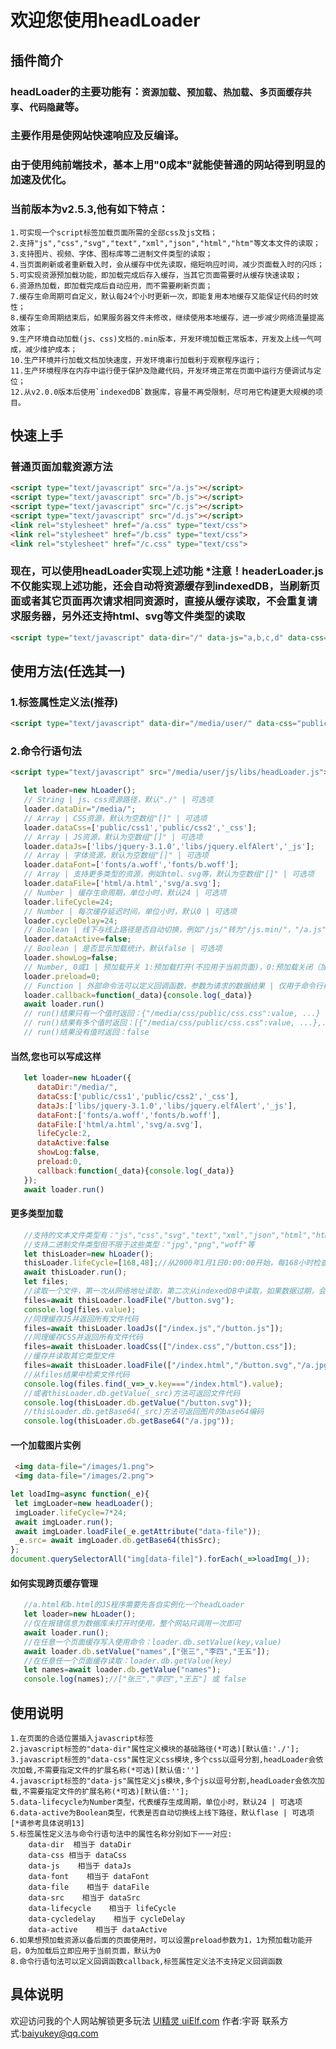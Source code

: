 欢迎您使用headLoader
==
插件简介
--
### headLoader的主要功能有：`资源加载`、`预加载`、`热加载`、`多页面缓存共享`、`代码隐藏`等。
### 主要作用是使网站快速响应及反编译。
### 由于使用纯前端技术，基本上用"0成本"就能使普通的网站得到明显的加速及优化。
### 当前版本为v2.5.3,他有如下特点：
    1.可实现一个script标签加载页面所需的全部css及js文档；
    2.支持"js","css","svg","text","xml","json","html","htm"等文本文件的读取；
    3.支持图片、视频、字体、图标库等二进制文件类型的读取；
    4.当页面刷新或者重新载入时，会从缓存中优先读取，缩短响应时间，减少页面载入时的闪烁；
    5.可实现资源预加载功能，即加载完成后存入缓存，当其它页面需要时从缓存快速读取；
    6.资源热加载，即加载完成后自动应用，而不需要刷新页面；
    7.缓存生命周期可自定义，默认每24个小时更新一次，即能复用本地缓存又能保证代码的时效性；
    8.缓存生命周期结束后，如果服务器文件未修改，继续使用本地缓存，进一步减少网络流量提高效率；
    9.生产环境自动加载(js、css)文档的.min版本，开发环境加载正常版本，开发及上线一气呵成，减少维护成本；
    10.生产环境并行加载文档加快速度，开发环境串行加载利于观察程序运行；
    11.生产环境程序在内存中运行便于保护及隐藏代码，开发环境正常在页面中运行方便调试与定位；
    12.从v2.0.0版本后使用`indexedDB`数据库，容量不再受限制，尽可用它构建更大规模的项目。
快速上手
--
### 普通页面加载资源方法
```html
<script type="text/javascript" src="/a.js"></script>
<script type="text/javascript" src="/b.js"></script>
<script type="text/javascript" src="/c.js"></script>
<script type="text/javascript" src="/d.js"></script>
<link rel="stylesheet" href="/a.css" type="text/css">
<link rel="stylesheet" href="/b.css" type="text/css">
<link rel="stylesheet" href="/c.css" type="text/css">
```
### 现在，可以使用headLoader实现上述功能  *注意！headerLoader.js不仅能实现上述功能，还会自动将资源缓存到indexedDB，当刷新页面或者其它页面再次请求相同资源时，直接从缓存读取，不会重复请求服务器，另外还支持html、svg等文件类型的读取
```html
<script type="text/javascript" data-dir="/" data-js="a,b,c,d" data-css="a,b,c" src="/headLoader.min.js"></script>
```
使用方法(任选其一)
--
### 1.标签属性定义法(推荐)
```html
<script type="text/javascript" data-dir="/media/user/" data-css="public/global,public/color,other,_css" data-js="libs/jquery-3.1.0,libs/jquery.elfAlert,_js" src="/media/user/js.min/libs/headLoader.min.js"></script>
```
### 2.命令行语句法
```html
<script type="text/javascript" src="/media/user/js/libs/headLoader.js"></script>
```
```javascript
   let loader=new hLoader();
   // String | js、css资源路径，默认"./" | 可选项
   loader.dataDir="/media/";
   // Array | CSS资源，默认为空数组"[]" | 可选项
   loader.dataCss=['public/css1','public/css2','_css'];
   // Array | JS资源，默认为空数组"[]" | 可选项
   loader.dataJs=['libs/jquery-3.1.0','libs/jquery.elfAlert','_js'];
   // Array | 字体资源，默认为空数组"[]" | 可选项
   loader.dataFont=['fonts/a.woff','fonts/b.woff'];
   // Array | 支持更多类型的资源，例如html、svg等，默认为空数组"[]" | 可选项
   loader.dataFile=['html/a.html','svg/a.svg'];
   // Number | 缓存生命周期，单位小时，默认24 | 可选项
   loader.lifeCycle=24;
   // Number | 每次缓存延迟时间，单位小时，默认0 | 可选项
   loader.cycleDelay=24;
   // Boolean | 线下与线上路径是否自动切换，例如"/js/"转为"/js.min/"，"/a.js"转为"a.min.js"，默认False | 可选项
   loader.dataActive=false;
   // Boolean | 是否显示加载统计，默认false | 可选项
   loader.showLog=false;
   // Number, 0或1 | 预加载开关 1:预加载打开(不应用于当前页面)，0:预加载关闭（加载后立即应用于当前页面）。 默认0 | 可选项
   loader.preload=0;
   // Function | 外部命令法可以定义回调函数，参数为请求的数据结果 | 仅用于命令行模式 | 可选项
   loader.callback=function(_data){console.log(_data)}
   await loader.run()
   // run()结果只有一个值时返回：{"/media/css/public/css.css":value, ...}
   // run()结果有多个值时返回：[{"/media/css/public/css.css":value, ...},...]
   // run()结果没有值时返回：false
```
#### 当然,您也可以写成这样
```javascript
   let loader=new hLoader({
      dataDir:"/media/",
      dataCss:['public/css1','public/css2','_css'],
      dataJs:['libs/jquery-3.1.0','libs/jquery.elfAlert','_js'],
      dataFont:['fonts/a.woff','fonts/b.woff'],
      dataFile:['html/a.html','svg/a.svg'],
      lifeCycle:2,
      dataActive:false
      showLog:false,
      preload:0,
      callback:function(_data){console.log(_data)}
   });
   await loader.run()
```
#### 更多类型加载
```javascript
   //支持的文本文件类型有："js","css","svg","text","xml","json","html","htm"等
   //支持二进制文件类型但不限于这些类型："jpg","png","woff"等
   let thisLoader=new hLoader();
   thisLoader.lifeCycle=[168,48];//从2000年1月1日0:00:00开始，每168小时检查一次更新，延迟48小时，具体使用方法请前往uielf.com
   await thisLoader.run();
   let files;
   //读取一个文件，第一次从网络地址读取，第二次从indexedDB中读取，如果数据过期，会自动更新。
   files=await thisLoader.loadFile("/button.svg");
   console.log(files.value);
   //同理缓存JS并返回所有文件代码
   files=await thisLoader.loadJs(["/index.js","/button.js"]);
   //同理缓存CSS并返回所有文件代码
   files=await thisLoader.loadCss(["/index.css","/button.css"]);
   //缓存并读取其它类型文件
   files=await thisLoader.loadFile(["/index.html","/button.svg","/a.jpg"]);
   //从files结果中检索文件代码
   console.log(files.find(_v=>_v.key==="/index.html").value);
   //或者thisLoader.db.getValue(_src)方法可返回文件代码
   console.log(thisLoader.db.getValue("/button.svg"));
   //thisLoader.db.getBase64(_src)方法可返回图片的base64编码
   console.log(thisLoader.db.getBase64("/a.jpg"));
```
#### 一个加载图片实例
```html
 <img data-file="/images/1.png">
 <img data-file="/images/2.png">
```
```javascript
let loadImg=async function(_e){
 let imgLoader=new headLoader();
 imgLoader.lifeCycle=7*24;
 await imgLoader.run();
 await imgLoader.loadFile(_e.getAttribute("data-file"));
 _e.src= await imgLoader.db.getBase64(thisSrc);
};
document.querySelectorAll("img[data-file]").forEach(_=>loadImg(_));
```
#### 如何实现跨页缓存管理
```javascript
   //a.html和b.html的JS程序需要先各自实例化一个headLoader
   let loader=new hLoader();
   //仅在报错信息为数据库未打开时使用，整个网站只调用一次即可
   await loader.run();
   //在任意一个页面缓存写入使用命令：loader.db.setValue(key,value)
   await loader.db.setValue("names",["张三","李四","王五"]);
   //在任意任一个页面缓存读取：loader.db.getValue(key)
   let names=await loader.db.getValue("names");
   console.log(names);//["张三","李四","王五"] 或 false
```
使用说明
--
    1.在页面的合适位置插入javascript标签
    2.javascript标签的"data-dir"属性定义模块的基础路径(*可选)[默认值:'./'];
    3.javascript标签的"data-css"属性定义css模块,多个css以逗号分割,headLoader会依次加载,不需要指定文件的扩展名称(*可选)[默认值:'']
    4.javascript标签的"data-js"属性定义js模块,多个js以逗号分割,headLoader会依次加载,不需要指定文件的扩展名称(*可选)[默认值:''];
    5.data-lifecycle为Number类型，代表缓存生成周期，单位小时，默认24 | 可选项
    6.data-active为Boolean类型，代表是否自动切换线上线下路径，默认flase | 可选项 [*请参考具体说明13]
    5.标签属性定义法与命令行语句法中的属性名称分别如下一一对应:
        data-dir  相当于 dataDir
        data-css 相当于 dataCss
        data-js    相当于 dataJs
        data-font    相当于 dataFont
        data-file    相当于 dataFile
        data-src    相当于 dataSrc
        data-lifecycle    相当于 lifeCycle
        data-cycledelay    相当于 cycleDelay
        data-active    相当于 dataActive
    6.如果想预加载资源以备后面的页面使用时，可以设置preload参数为1，1为预加载功能开启，0为加载后立即应用于当前页面，默认为0
    8.命令行语句法可以定义回调函数callback,标签属性定义法不支持定义回调函数
具体说明
--
   欢迎访问我的个人网站解锁更多玩法 [UI精灵 uiElf.com](http://www.uielf.com/headLoader/) 
   作者:宇哥
   联系方式:baiyukey@qq.com

